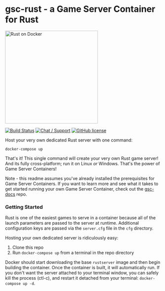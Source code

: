 # gsc-rust - a Game Server Container for Rust
<a href="www.egee.io"><img src="https://i.imgur.com/Mvjrkqo.png" alt="Rust on Docker" width="300" /></a>

[![Build Status](https://travis-ci.org/egee-irl/gsc-rust.svg?branch=unstable)](https://travis-ci.org/egee-irl/gsc-rust)
[![Chat / Support](https://img.shields.io/badge/Chat%20%2F%20Support-discord-7289DA.svg?style=flat)](https://discord.gg/42PMX5N)
[![GitHub license](https://img.shields.io/badge/license-GPLv3-blue.svg?style=flat)](https://github.com/egee-irl/gsc-rust/blob/stable/LICENSE)

Host your very own dedicated Rust server with one command:

``docker-compose up``

That's it! This single command will create your very own Rust game server! And its fully cross-platform; run it on Linux *or* Windows. That's the power of Game Server Containers!

Note - this readme assumes you've already installed the prerequisites for Game Server Containers. If you want to learn more and see what it takes to get started running your own Game Server Container, check out the <a href="https://github.com/egee-irl/gsc-docs">gsc-docs</a> repo.

### Getting Started

Rust is one of the easiest games to serve in a container because all of the launch parameters are passed to the server at runtime. Additional configuration keys are passed via the ``server.cfg`` file in the ``cfg`` directory.

Hosting your own dedicated server is ridiculously easy:

1. Clone this repo
2. Run ``docker-compose up`` from a terminal in the repo directory

Docker should start downloading the base ``rustserver`` image and then begin building the container. Once the container is built, it will automatically run. If you don't want the server attached to your terminal window, you can safely kill the process (ctl-c), and restart it detached from your terminal: ``docker-compose up -d``.
